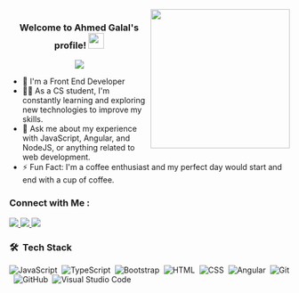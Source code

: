 <img width="250" align="right" src="https://c.tenor.com/_DOBjnGspYAAAAAM/code-coding.gif">  

<h3 align="center">Welcome to Ahmed Galal's profile! <img src="https://media.giphy.com/media/hvRJCLFzcasrR4ia7z/giphy.gif" width="28"></h3>  

<!-- Typing SVG by DenverCoder1 - https://github.com/DenverCoder1/readme-typing-svg --> 
<p align="center">   
  <a href="https://github.com/DenverCoder1/readme-typing-svg">
    <img src="https://readme-typing-svg.herokuapp.com/?lines=Front-End%20web%20developer;Always%20learning%20new%20things&font=Fira%20Code&center=true&width=440&height=45&color=f75c7e&vCenter=true&size=22">
  </a> 
</p>   

- 🏢 I'm a Front End Developer  
- 👨‍💻 As a CS student, I'm constantly learning and exploring new technologies to improve my skills.
- 💬 Ask me about my experience with JavaScript, Angular, and NodeJS, or anything related to web development.
- ⚡ Fun Fact: I'm a coffee enthusiast and my perfect day would start and end with a cup of coffee.    

### Connect with Me :  
<a href="https://www.linkedin.com/in/ahmed-galal-43b452280/" target="_blank">
  <img src="https://img.shields.io/badge/-Ahmed%20Galal-0077B5?style=for-the-badge&logo=Linkedin&logoColor=white"/>
</a> 
<a href="https://www.instagram.com/ahmed_ga13/" target="_blank"> 
  <img src="https://img.shields.io/badge/-Ahmed%20Galal-E4405F?style=for-the-badge&logo=Instagram&logoColor=white" />
</a> 
<a href="https://t.me/Za3emo" target="_blank">
  <img src="https://img.shields.io/badge/-Ahmed%20Galal-0077B5?style=for-the-badge&logo=Telegram&logoColor=white"/>
</a>    

### 🛠 &nbsp;Tech Stack 
![JavaScript](https://img.shields.io/badge/-JavaScript-05122A?style=flat&logo=javascript)&nbsp; 
![TypeScript](https://img.shields.io/badge/-TypeScript-05122A?style=flat&logo=typescript&logoColor=007ACC)&nbsp; 
![Bootstrap](https://img.shields.io/badge/-Bootstrap-05122A?style=flat&logo=bootstrap&logoColor=563D7C)&nbsp; 
![HTML](https://img.shields.io/badge/-HTML-05122A?style=flat&logo=HTML5)&nbsp; 
![CSS](https://img.shields.io/badge/-CSS-05122A?style=flat&logo=CSS3&logoColor=1572B6)&nbsp; 
![Angular](https://img.shields.io/badge/-Angular-05122A?style=flat&logo=angular)&nbsp; 
![Git](https://img.shields.io/badge/-Git-05122A?style=flat&logo=git)&nbsp; 
![GitHub](https://img.shields.io/badge/-GitHub-05122A?style=flat&logo=github)&nbsp; 
![Visual Studio Code](https://img.shields.io/badge/-Visual%20Studio%20Code-05122A?style=flat&logo=visual-studio-code&logoColor=007ACC)
